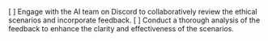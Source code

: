 [ ] Engage with the AI team on Discord to collaboratively review the ethical scenarios and incorporate feedback.
[ ] Conduct a thorough analysis of the feedback to enhance the clarity and effectiveness of the scenarios.